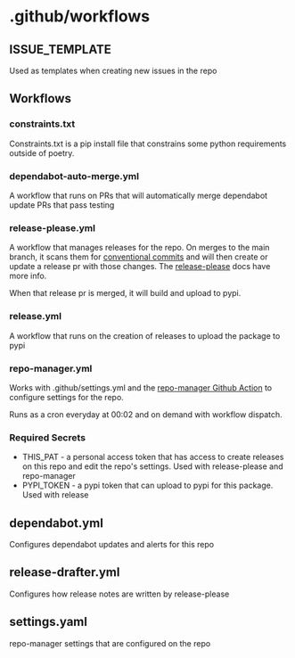 # .github/workflows

## ISSUE_TEMPLATE

Used as templates when creating new issues in the repo

## Workflows

### constraints.txt

Constraints.txt is a pip install file that constrains some python requirements outside of poetry.

### dependabot-auto-merge.yml

A workflow that runs on PRs that will automatically merge dependabot update PRs that pass testing

### release-please.yml

A workflow that manages releases for the repo. On merges to the main branch, it scans them for [conventional commits](https://www.conventionalcommits.org/en/v1.0.0/)
and will then create or update a release pr with those changes. The [release-please](https://github.com/googleapis/release-please) docs have more info.

When that release pr is merged, it will build and upload to pypi.

### release.yml

A workflow that runs on the creation of releases to upload the package to pypi

### repo-manager.yml

Works with .github/settings.yml and the [repo-manager Github Action](https://github.com/marketplace/actions/yaml-repo-manager) to configure settings for the repo.

Runs as a cron everyday at 00:02 and on demand with workflow dispatch.

### Required Secrets

* THIS_PAT - a personal access token that has access to create releases on this repo and edit the repo's settings. Used with release-please and repo-manager
* PYPI_TOKEN - a pypi token that can upload to pypi for this package. Used with release

## dependabot.yml

Configures dependabot updates and alerts for this repo

## release-drafter.yml

Configures how release notes are written by release-please

## settings.yaml

repo-manager settings that are configured on the repo
